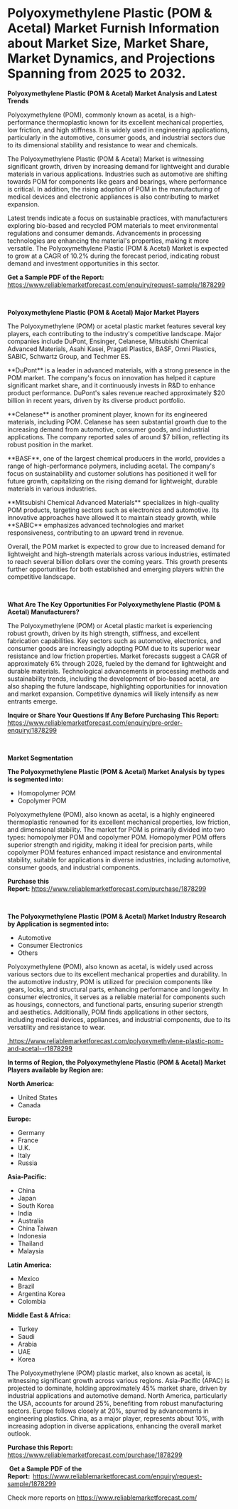 <p><h1>Polyoxymethylene Plastic (POM & Acetal) Market Furnish Information about Market Size, Market Share, Market Dynamics, and Projections Spanning from 2025 to 2032.</h1></p><p><strong>Polyoxymethylene Plastic (POM & Acetal) Market Analysis and Latest Trends</strong></p>
<p><p>Polyoxymethylene (POM), commonly known as acetal, is a high-performance thermoplastic known for its excellent mechanical properties, low friction, and high stiffness. It is widely used in engineering applications, particularly in the automotive, consumer goods, and industrial sectors due to its dimensional stability and resistance to wear and chemicals. </p><p>The Polyoxymethylene Plastic (POM & Acetal) Market is witnessing significant growth, driven by increasing demand for lightweight and durable materials in various applications. Industries such as automotive are shifting towards POM for components like gears and bearings, where performance is critical. In addition, the rising adoption of POM in the manufacturing of medical devices and electronic appliances is also contributing to market expansion.</p><p>Latest trends indicate a focus on sustainable practices, with manufacturers exploring bio-based and recycled POM materials to meet environmental regulations and consumer demands. Advancements in processing technologies are enhancing the material's properties, making it more versatile. The Polyoxymethylene Plastic (POM & Acetal) Market is expected to grow at a CAGR of 10.2% during the forecast period, indicating robust demand and investment opportunities in this sector.</p></p>
<p><strong>Get a Sample PDF of the Report:&nbsp;</strong> <a href="https://www.reliablemarketforecast.com/enquiry/request-sample/1878299?utm_campaign=2260&utm_medium=2&utm_source=Github&utm_content=ia&utm_term=04022025&utm_id=polyoxymethylene-plastic-pom-acetal">https://www.reliablemarketforecast.com/enquiry/request-sample/1878299</a></p>
<p>&nbsp;</p>
<p><strong>Polyoxymethylene Plastic (POM & Acetal) Major Market Players</strong></p>
<p><p>The Polyoxymethylene (POM) or acetal plastic market features several key players, each contributing to the industry's competitive landscape. Major companies include DuPont, Ensinger, Celanese, Mitsubishi Chemical Advanced Materials, Asahi Kasei, Pragati Plastics, BASF, Omni Plastics, SABIC, Schwartz Group, and Techmer ES.</p><p>**DuPont** is a leader in advanced materials, with a strong presence in the POM market. The company's focus on innovation has helped it capture significant market share, and it continuously invests in R&D to enhance product performance. DuPont's sales revenue reached approximately $20 billion in recent years, driven by its diverse product portfolio.</p><p>**Celanese** is another prominent player, known for its engineered materials, including POM. Celanese has seen substantial growth due to the increasing demand from automotive, consumer goods, and industrial applications. The company reported sales of around $7 billion, reflecting its robust position in the market.</p><p>**BASF**, one of the largest chemical producers in the world, provides a range of high-performance polymers, including acetal. The company's focus on sustainability and customer solutions has positioned it well for future growth, capitalizing on the rising demand for lightweight, durable materials in various industries.</p><p>**Mitsubishi Chemical Advanced Materials** specializes in high-quality POM products, targeting sectors such as electronics and automotive. Its innovative approaches have allowed it to maintain steady growth, while **SABIC** emphasizes advanced technologies and market responsiveness, contributing to an upward trend in revenue.</p><p>Overall, the POM market is expected to grow due to increased demand for lightweight and high-strength materials across various industries, estimated to reach several billion dollars over the coming years. This growth presents further opportunities for both established and emerging players within the competitive landscape.</p></p>
<p>&nbsp;</p>
<p><strong>What Are The Key Opportunities For Polyoxymethylene Plastic (POM & Acetal) Manufacturers?</strong></p>
<p><p>The Polyoxymethylene (POM) or Acetal plastic market is experiencing robust growth, driven by its high strength, stiffness, and excellent fabrication capabilities. Key sectors such as automotive, electronics, and consumer goods are increasingly adopting POM due to its superior wear resistance and low friction properties. Market forecasts suggest a CAGR of approximately 6% through 2028, fueled by the demand for lightweight and durable materials. Technological advancements in processing methods and sustainability trends, including the development of bio-based acetal, are also shaping the future landscape, highlighting opportunities for innovation and market expansion. Competitive dynamics will likely intensify as new entrants emerge.</p></p>
<p><strong>Inquire or Share Your Questions If Any Before Purchasing This Report:</strong> <a href="https://www.reliablemarketforecast.com/enquiry/pre-order-enquiry/1878299?utm_campaign=2260&utm_medium=2&utm_source=Github&utm_content=ia&utm_term=04022025&utm_id=polyoxymethylene-plastic-pom-acetal">https://www.reliablemarketforecast.com/enquiry/pre-order-enquiry/1878299</a></p>
<p>&nbsp;</p>
<p><strong>Market Segmentation</strong></p>
<p><strong>The Polyoxymethylene Plastic (POM & Acetal) Market Analysis by types is segmented into:</strong></p>
<p><ul><li>Homopolymer POM</li><li>Copolymer POM</li></ul></p>
<p><p>Polyoxymethylene (POM), also known as acetal, is a highly engineered thermoplastic renowned for its excellent mechanical properties, low friction, and dimensional stability. The market for POM is primarily divided into two types: homopolymer POM and copolymer POM. Homopolymer POM offers superior strength and rigidity, making it ideal for precision parts, while copolymer POM features enhanced impact resistance and environmental stability, suitable for applications in diverse industries, including automotive, consumer goods, and industrial components.</p></p>
<p><strong>Purchase this Report:&nbsp;</strong><a href="https://www.reliablemarketforecast.com/purchase/1878299?utm_campaign=2260&utm_medium=2&utm_source=Github&utm_content=ia&utm_term=04022025&utm_id=polyoxymethylene-plastic-pom-acetal">https://www.reliablemarketforecast.com/purchase/1878299</a></p>
<p>&nbsp;</p>
<p><strong>The Polyoxymethylene Plastic (POM & Acetal) Market Industry Research by Application is segmented into:</strong></p>
<p><ul><li>Automotive</li><li>Consumer Electronics</li><li>Others</li></ul></p>
<p><p>Polyoxymethylene (POM), also known as acetal, is widely used across various sectors due to its excellent mechanical properties and durability. In the automotive industry, POM is utilized for precision components like gears, locks, and structural parts, enhancing performance and longevity. In consumer electronics, it serves as a reliable material for components such as housings, connectors, and functional parts, ensuring superior strength and aesthetics. Additionally, POM finds applications in other sectors, including medical devices, appliances, and industrial components, due to its versatility and resistance to wear.</p></p>
<p><a href="https://www.reliablemarketforecast.com/polyoxymethylene-plastic-pom-and-acetal--r1878299?utm_campaign=2260&utm_medium=2&utm_source=Github&utm_content=ia&utm_term=04022025&utm_id=polyoxymethylene-plastic-pom-acetal">&nbsp;https://www.reliablemarketforecast.com/polyoxymethylene-plastic-pom-and-acetal--r1878299</a></p>
<p><strong>In terms of Region, the Polyoxymethylene Plastic (POM & Acetal) Market Players available by Region are:</strong></p>
<p>
    <p> <strong> North America: </strong>
        <ul>
            <li>United States</li>
            <li>Canada</li>
        </ul>
        </p> 
    <p> <strong> Europe: </strong>
        <ul>
            <li>Germany</li>
            <li>France</li>
            <li>U.K.</li>
            <li>Italy</li>
            <li>Russia</li>
        </ul>
        </p> 
    <p> <strong> Asia-Pacific: </strong>
        <ul>
            <li>China</li>
            <li>Japan</li>
            <li>South Korea</li>
            <li>India</li>
            <li>Australia</li>
            <li>China Taiwan</li>
            <li>Indonesia</li>
            <li>Thailand</li>
            <li>Malaysia</li>
        </ul>
        </p> 
    <p> <strong> Latin America: </strong>
        <ul>
            <li>Mexico</li>
            <li>Brazil</li>
            <li>Argentina Korea</li>
            <li>Colombia</li>
        </ul>
        </p> 
    <p> <strong> Middle East & Africa: </strong>
        <ul>
            <li>Turkey</li>
            <li>Saudi</li>
            <li>Arabia</li>
            <li>UAE</li>
            <li>Korea</li>
        </ul>
    </p>
    </p>
<p><p>The Polyoxymethylene (POM) plastic market, also known as acetal, is witnessing significant growth across various regions. Asia-Pacific (APAC) is projected to dominate, holding approximately 45% market share, driven by industrial applications and automotive demand. North America, particularly the USA, accounts for around 25%, benefiting from robust manufacturing sectors. Europe follows closely at 20%, spurred by advancements in engineering plastics. China, as a major player, represents about 10%, with increasing adoption in diverse applications, enhancing the overall market outlook.</p></p>
<p><strong>Purchase this Report: </strong><a href="https://www.reliablemarketforecast.com/purchase/1878299?utm_campaign=2260&utm_medium=2&utm_source=Github&utm_content=ia&utm_term=04022025&utm_id=polyoxymethylene-plastic-pom-acetal">https://www.reliablemarketforecast.com/purchase/1878299</a></p>
<p>&nbsp;<strong>Get a Sample PDF of the Report:&nbsp;&nbsp;</strong><a href="https://www.reliablemarketforecast.com/enquiry/request-sample/1878299?utm_campaign=2260&utm_medium=2&utm_source=Github&utm_content=ia&utm_term=04022025&utm_id=polyoxymethylene-plastic-pom-acetal">https://www.reliablemarketforecast.com/enquiry/request-sample/1878299</a></p>
<p><strong></strong></p>
<p>Check more reports on <a href="https://www.reliablemarketforecast.com/?utm_campaign=2260&utm_medium=2&utm_source=Github&utm_content=ia&utm_term=04022025&utm_id=polyoxymethylene-plastic-pom-acetal">https://www.reliablemarketforecast.com/</a></p>